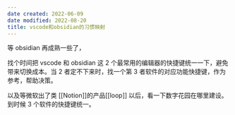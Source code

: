 ```yaml
---
date created: 2022-06-09
date modified: 2022-08-20
title: vscode和obsidian的习惯映射
---
```


等 obsidian 再成熟一些了，

找个时间把 vscode 和 obsidian 这 2 个最常用的编辑器的快捷键统一一下，避免带来切换成本。当 2 者定不下来时，找一个第 3 者软件的对应功能快捷键，作为参考，帮助决策。

以及等微软出了类 [[Notion]]的产品[[loop]] 以后，看一下数字花园在哪里建设。到时候 3 个软件的快捷键统一。
